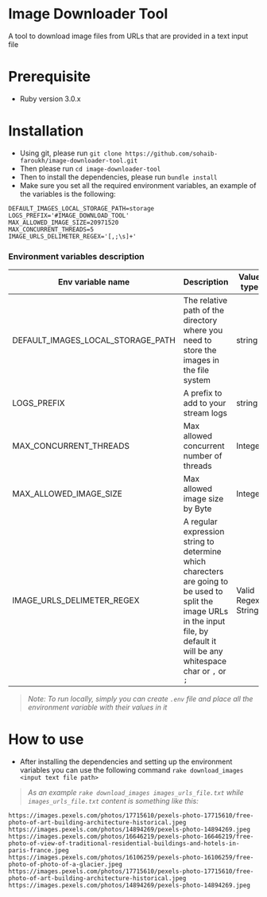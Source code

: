 # Image Downloader Tool

A tool to download image files from URLs that are provided in a text input file

# Prerequisite
- Ruby version 3.0.x

# Installation
- Using git, please run `git clone https://github.com/sohaib-faroukh/image-downloader-tool.git`
- Then please run `cd image-downloader-tool`
- Then to install the dependencies, please run
`bundle install`
- Make sure you set all the required environment variables, an example of the variables is the following:

```
DEFAULT_IMAGES_LOCAL_STORAGE_PATH=storage
LOGS_PREFIX='#IMAGE_DOWNLOAD_TOOL'
MAX_ALLOWED_IMAGE_SIZE=20971520
MAX_CONCURRENT_THREADS=5
IMAGE_URLS_DELIMETER_REGEX='[,;\s]+'
```
### Environment variables description
Env variable name  | Description | Value type | Example
------------------ | ----------- | ---------- | -----------
DEFAULT_IMAGES_LOCAL_STORAGE_PATH | The relative path of the directory where you need to store the images in the file system | string | `storage-folder`
LOGS_PREFIX | A prefix to add to your stream logs | string | `'#IMAGE_DOWNLOAD_TOOL'`
MAX_CONCURRENT_THREADS | Max allowed concurrent number of threads | Integer | `3`
MAX_ALLOWED_IMAGE_SIZE | Max allowed image size by Byte | Integer | `20971520`
IMAGE_URLS_DELIMETER_REGEX | A regular expression string to determine which charecters are going to be used to split the image URLs in the input file, by default it will be any whitespace char or `,` or `;` | Valid Regex String | `'[,;\s]+'`


>*Note: To run locally, simply you can create `.env` file and place all the environment variable with their values in it*

# How to use

- After installing the dependencies and setting up the environment variables you can use the following command `rake download_images <input text file path>`
> *As an example  `rake download_images images_urls_file.txt` while `images_urls_file.txt` content is something like this:*
```
https://images.pexels.com/photos/17715610/pexels-photo-17715610/free-photo-of-art-building-architecture-historical.jpeg
https://images.pexels.com/photos/14894269/pexels-photo-14894269.jpeg
https://images.pexels.com/photos/16646219/pexels-photo-16646219/free-photo-of-view-of-traditional-residential-buildings-and-hotels-in-paris-france.jpeg
https://images.pexels.com/photos/16106259/pexels-photo-16106259/free-photo-of-photo-of-a-glacier.jpeg
https://images.pexels.com/photos/17715610/pexels-photo-17715610/free-photo-of-art-building-architecture-historical.jpeg
https://images.pexels.com/photos/14894269/pexels-photo-14894269.jpeg

```
